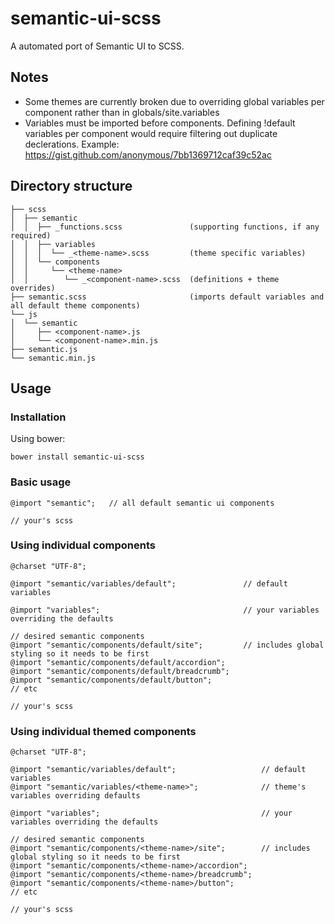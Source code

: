 # semantic-ui-scss

A automated port of Semantic UI to SCSS.

## Notes

- Some themes are currently broken due to overriding global variables per component rather than in globals/site.variables
- Variables must be imported before components. Defining !default variables per component would require filtering out duplicate declerations. Example: https://gist.github.com/anonymous/7bb1369712caf39c52ac

## Directory structure

```
├── scss
│  ├── semantic
│  │  ├── _functions.scss               (supporting functions, if any required)
│  │  ├── variables
│  │  │  └── _<theme-name>.scss         (theme specific variables)
│  │  └── components
│  │     └── <theme-name>
│  │        └── _<component-name>.scss  (definitions + theme overrides)
├── semantic.scss                       (imports default variables and all default theme components)
└── js
│  └── semantic
│     ├── <component-name>.js
│     └── <component-name>.min.js
├── semantic.js
└── semantic.min.js
```

## Usage

### Installation

Using bower:

```
bower install semantic-ui-scss
```

### Basic usage

```
@import "semantic";   // all default semantic ui components

// your's scss
```

### Using individual components

```
@charset "UTF-8";

@import "semantic/variables/default";               // default variables

@import "variables";                                // your variables overriding the defaults

// desired semantic components
@import "semantic/components/default/site";         // includes global styling so it needs to be first
@import "semantic/components/default/accordion";
@import "semantic/components/default/breadcrumb";
@import "semantic/components/default/button";
// etc

// your's scss
```

### Using individual themed components

```
@charset "UTF-8";

@import "semantic/variables/default";                   // default variables
@import "semantic/variables/<theme-name>";              // theme's variables overriding defaults

@import "variables";                                    // your variables overriding the defaults

// desired semantic components
@import "semantic/components/<theme-name>/site";        // includes global styling so it needs to be first
@import "semantic/components/<theme-name>/accordion";
@import "semantic/components/<theme-name>/breadcrumb";
@import "semantic/components/<theme-name>/button";
// etc

// your's scss
```
